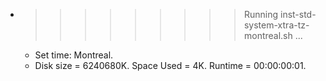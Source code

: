 * >>>>>>>>> Running inst-std-system-xtra-tz-montreal.sh ...
  * Set time: Montreal.
  * Disk size = 6240680K. Space Used = 4K. Runtime = 00:00:00:01.
